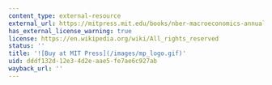```yaml
---
content_type: external-resource
external_url: https://mitpress.mit.edu/books/nber-macroeconomics-annual-1993
has_external_license_warning: true
license: https://en.wikipedia.org/wiki/All_rights_reserved
status: ''
title: '![Buy at MIT Press](/images/mp_logo.gif)'
uid: dddf132d-12e3-4d2e-aae5-fe7ae6c927ab
wayback_url: ''
---
```

